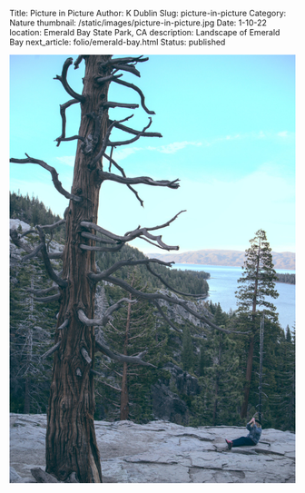 Title: Picture in Picture
Author: K Dublin
Slug: picture-in-picture
Category: Nature
thumbnail: /static/images/picture-in-picture.jpg
Date: 1-10-22
location: Emerald Bay State Park, CA
description: Landscape of Emerald Bay
next_article: folio/emerald-bay.html
Status: published

<img src="../static/images/picture-in-picture.jpg" alt="Photo of young firls taking picture of picture" width=1000px />
